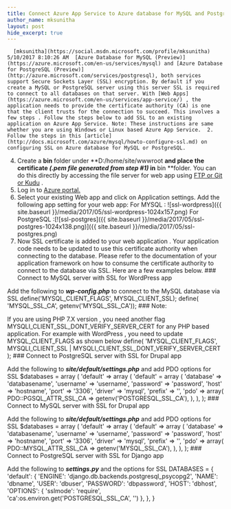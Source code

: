 ```yaml
---
title: Connect Azure App Service to Azure database for MySQL and PostgreSQL via SSL
author_name: mksunitha
layout: post
hide_excerpt: true
---
```

      [mksunitha](https://social.msdn.microsoft.com/profile/mksunitha)  5/10/2017 8:10:26 AM  [Azure Database for MySQL (Preview)](https://azure.microsoft.com/en-us/services/mysql) and [Azure Database for PostgreSQL (Preview)](http://azure.microsoft.com/services/postgresql), both services support Secure Sockets Layer (SSL) encryption. By default if you create a MySQL or PostgreSQL server using this server SSL is required to connect to all databases on that server. With [Web Apps](https://azure.microsoft.com/en-us/services/app-service/) , the application needs to provide the certificate authority (CA) is one that the client trusts for the connection to succeed. This involves a few steps . Follow the steps below to add SSL to an existing application on Azure App Service. Note: These instructions are same whether you are using Windows or Linux based Azure App Service.  2. Follow the steps in this [article](http://docs.microsoft.com/azure/mysql/howto-configure-ssl.md) on configuring SSL on Azure database for MySQL or PostgreSQL.
 4. Create a **bin** folder under **D:/home/site/wwwroot **and place the certificate *(.pem file *generated from step #1*)* in** bin **folder. You can do this directly by accessing the file server for web app using [FTP or Git or Kudu](https://docs.microsoft.com/en-us/azure/app-service-web/web-sites-deploy) .
 6. Log in to [Azure portal.](https://portal.azure.com)
 8. Select your existing Web app and click on Application settings. Add the following app setting for your web app: For MYSQL : ![ssl-wordpress]({{ site.baseurl }}/media/2017/05/ssl-wordpress-1024x157.png) For PostgreSQL :[![ssl-postgres]({{ site.baseurl }}/media/2017/05/ssl-postgres-1024x138.png)]({{ site.baseurl }}/media/2017/05/ssl-postgres.png)
 10. Now SSL certificate is added to your web application . Your application code needs to be updated to use this certificate authority when connecting to the database.
  Please refer to the documentation of your application framework on how to consume the certificate authority to connect to the database via SSL. Here are a few examples below. ### Connect to MySQL server with SSL for WordPress app

 Add the following to ***wp-config.php*** to connect to the MySQL database via SSL define('MYSQL\_CLIENT\_FLAGS', MYSQL\_CLIENT\_SSL); define( 'MYSQL\_SSL\_CA', getenv('MYSQL\_SSL\_CA'));  ### Note:

 If you are using PHP 7.X version , you need another flag  MYSQLI\_CLIENT\_SSL\_DONT\_VERIFY\_SERVER\_CERT for any PHP based application. For example with WordPress , you need to update MYSQL\_CLIENT\_FLAGS as shown below  define( 'MYSQL\_CLIENT\_FLAGS', MYSQLI\_CLIENT\_SSL | MYSQLI\_CLIENT\_SSL\_DONT\_VERIFY\_SERVER\_CERT );  ### Connect to PostgreSQL server with SSL for Drupal app

 Add the following to ***site/default/settings.php*** and add PDO options for SSL $databases = array ( 'default' => array ( 'default' = array ( 'database' => 'databasename', 'username' => 'username', 'password' => 'password', 'host' => 'hostname', 'port' => '3306', 'driver' => 'mysql', 'prefix' => '', 'pdo' => array( PDO::PGSQL\_ATTR\_SSL\_CA => getenv('POSTGRESQL\_SSL\_CA'), ), ), ); ### Connect to MySQL server with SSL for Drupal app

 Add the following to ***site/default/settings.php*** and add PDO options for SSL $databases = array ( 'default' => array ( 'default' => array ( 'database' => 'databasename', 'username' => 'username', 'password' => 'password', 'host' => 'hostname', 'port' => '3306', 'driver' => 'mysql', 'prefix' => '', 'pdo' => array( PDO::MYSQL\_ATTR\_SSL\_CA => getenv('MYSQL\_SSL\_CA'), ), ), ); ### Connect to PostgreSQL server with SSL for Django app

 Add the following to ***settings.py*** and the options for SSL  DATABASES = { 'default': { 'ENGINE': 'django.db.backends.postgresql\_psycopg2', 'NAME': 'dbname', 'USER': 'dbuser', 'PASSWORD': 'dbpassword', 'HOST': 'dbhost', 'OPTIONS': { 'sslmode': 'require', 'ca':os.environ.get('POSTGRESQL\_SSL\_CA', '') }, }, }      